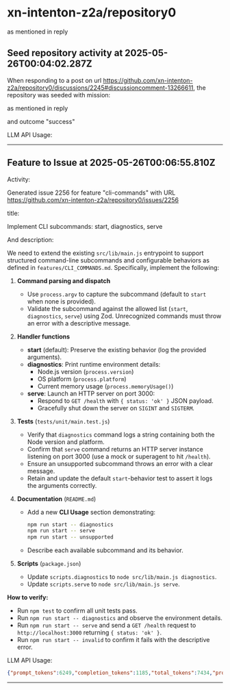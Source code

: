 # xn-intenton-z2a/repository0
 as mentioned in reply 
## Seed repository activity at 2025-05-26T00:04:02.287Z

When responding to a post on url https://github.com/xn-intenton-z2a/repository0/discussions/2245#discussioncomment-13266611, the repository was seeded with mission:

 as mentioned in reply 

and outcome "success"

LLM API Usage:

---

## Feature to Issue at 2025-05-26T00:06:55.810Z

Activity:

Generated issue 2256 for feature "cli-commands" with URL https://github.com/xn-intenton-z2a/repository0/issues/2256

title:

Implement CLI subcommands: start, diagnostics, serve

And description:

We need to extend the existing `src/lib/main.js` entrypoint to support structured command-line subcommands and configurable behaviors as defined in `features/CLI_COMMANDS.md`. Specifically, implement the following:

1. **Command parsing and dispatch**
   - Use `process.argv` to capture the subcommand (default to `start` when none is provided).
   - Validate the subcommand against the allowed list (`start`, `diagnostics`, `serve`) using Zod. Unrecognized commands must throw an error with a descriptive message.

2. **Handler functions**
   - **start** (default): Preserve the existing behavior (log the provided arguments).
   - **diagnostics**: Print runtime environment details:
     - Node.js version (`process.version`)
     - OS platform (`process.platform`)
     - Current memory usage (`process.memoryUsage()`)
   - **serve**: Launch an HTTP server on port 3000:
     - Respond to `GET /health` with `{ status: 'ok' }` JSON payload.
     - Gracefully shut down the server on `SIGINT` and `SIGTERM`.

3. **Tests** (`tests/unit/main.test.js`)
   - Verify that `diagnostics` command logs a string containing both the Node version and platform.
   - Confirm that `serve` command returns an HTTP server instance listening on port 3000 (use a mock or superagent to hit `/health`).
   - Ensure an unsupported subcommand throws an error with a clear message.
   - Retain and update the default `start`-behavior test to assert it logs the arguments correctly.

4. **Documentation** (`README.md`)
   - Add a new **CLI Usage** section demonstrating:
     ```bash
     npm run start -- diagnostics
     npm run start -- serve
     npm run start -- unsupported
     ```
   - Describe each available subcommand and its behavior.

5. **Scripts** (`package.json`)
   - Update `scripts.diagnostics` to `node src/lib/main.js diagnostics`.
   - Update `scripts.serve` to `node src/lib/main.js serve`.

**How to verify:**
- Run `npm test` to confirm all unit tests pass.
- Run `npm run start -- diagnostics` and observe the environment details.
- Run `npm run start -- serve` and send a `GET /health` request to `http://localhost:3000` returning `{ status: 'ok' }`.
- Run `npm run start -- invalid` to confirm it fails with the descriptive error.

LLM API Usage:
```json
{"prompt_tokens":6249,"completion_tokens":1185,"total_tokens":7434,"prompt_tokens_details":{"cached_tokens":0,"audio_tokens":0},"completion_tokens_details":{"reasoning_tokens":576,"audio_tokens":0,"accepted_prediction_tokens":0,"rejected_prediction_tokens":0}}
```

---